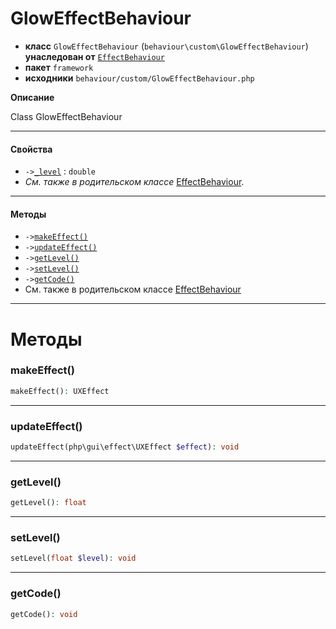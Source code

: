 # GlowEffectBehaviour

- **класс** `GlowEffectBehaviour` (`behaviour\custom\GlowEffectBehaviour`) **унаследован от** [`EffectBehaviour`](https://github.com/jphp-compiler/develnext/blob/master/dn-app-framework/api-docs/classes/php/gui/framework/behaviour/custom/EffectBehaviour.ru.md)
- **пакет** `framework`
- **исходники** `behaviour/custom/GlowEffectBehaviour.php`

**Описание**

Class GlowEffectBehaviour

---

#### Свойства

- `->`[`_level`](#prop-_level) : `double`
- *См. также в родительском классе* [EffectBehaviour](https://github.com/jphp-compiler/develnext/blob/master/dn-app-framework/api-docs/classes/php/gui/framework/behaviour/custom/EffectBehaviour.ru.md).

---

#### Методы

- `->`[`makeEffect()`](#method-makeeffect)
- `->`[`updateEffect()`](#method-updateeffect)
- `->`[`getLevel()`](#method-getlevel)
- `->`[`setLevel()`](#method-setlevel)
- `->`[`getCode()`](#method-getcode)
- См. также в родительском классе [EffectBehaviour](https://github.com/jphp-compiler/develnext/blob/master/dn-app-framework/api-docs/classes/php/gui/framework/behaviour/custom/EffectBehaviour.ru.md)

---
# Методы

<a name="method-makeeffect"></a>

### makeEffect()
```php
makeEffect(): UXEffect
```

---

<a name="method-updateeffect"></a>

### updateEffect()
```php
updateEffect(php\gui\effect\UXEffect $effect): void
```

---

<a name="method-getlevel"></a>

### getLevel()
```php
getLevel(): float
```

---

<a name="method-setlevel"></a>

### setLevel()
```php
setLevel(float $level): void
```

---

<a name="method-getcode"></a>

### getCode()
```php
getCode(): void
```